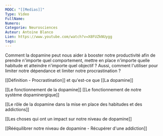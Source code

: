 ```yaml
---
MOOC: "[[Medias]]"
Type: Video
FullName: 
Numero: 
Categorie: Neurosciences
Auteur: Antoine Blanco
Lien: https://www.youtube.com/watch?v=X8FUZkNUygg
tags:
---
```

Comment la dopamine peut nous aider à booster notre productivité afin de prendre n'importe quel comportement, mettre en place n'importe quelle habitude et atteindre n'importe quel objectif ? Aussi, comment l'utiliser pour limiter notre dépendance et limiter notre procrastination ?

[[Définition - Procrastination]] et qu'est-ce que [[La dopamine]]

[[Le fonctionnement de la dopamine]]
[[Le fonctionnement de notre système dopaminergique]]

[[Le rôle de la dopamine dans la mise en place des habitudes et des addictions]]

[[Les choses qui ont un impact sur notre niveau de dopamine]]

[[Rééquilibrer notre niveau de dopamine - Récupérer d'une addiction]]

